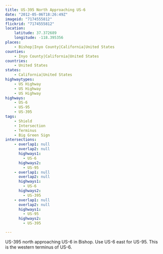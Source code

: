 ```yaml
---
title: US-395 North Approaching US-6
date: "2012-05-06T18:26:49Z"
imageid: "7174555812"
flickrid: "7174555812"
location:
    latitude: 37.372689
    longitude: -118.395356
places:
    - Bishop|Inyo County|California|United States
counties:
    - Inyo County|California|United States
countries:
    - United States
states:
    - California|United States
highwaytypes:
    - US Highway
    - US Highway
    - US Highway
highways:
    - US-6
    - US-95
    - US-395
tags:
    - Shield
    - Intersection
    - Terminus
    - Big Green Sign
intersections:
    - overlap1: null
      overlap2: null
      highways1:
        - US-6
      highways2:
        - US-95
    - overlap1: null
      overlap2: null
      highways1:
        - US-6
      highways2:
        - US-395
    - overlap1: null
      overlap2: null
      highways1:
        - US-95
      highways2:
        - US-395

---
```

US-395 north approaching US-6 in Bishop.  Use US-6 east for US-95.  This is the western terminus of US-6.